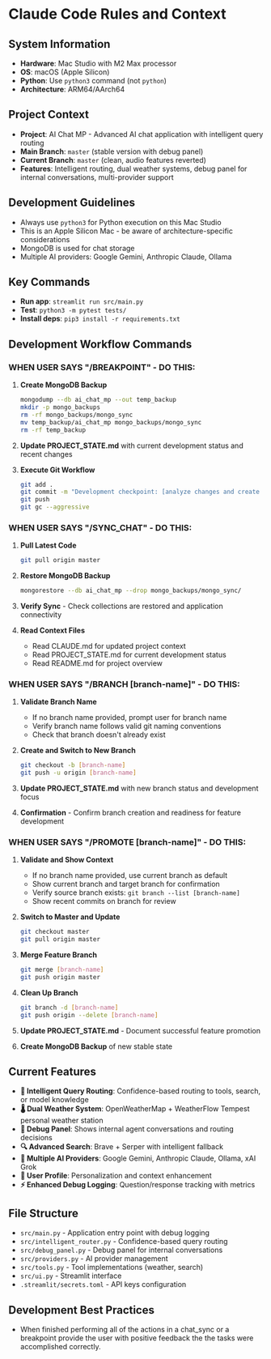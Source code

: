 # Claude Code Rules and Context

## System Information
- **Hardware**: Mac Studio with M2 Max processor
- **OS**: macOS (Apple Silicon)
- **Python**: Use `python3` command (not `python`)
- **Architecture**: ARM64/AArch64

## Project Context
- **Project**: AI Chat MP - Advanced AI chat application with intelligent query routing
- **Main Branch**: `master` (stable version with debug panel)
- **Current Branch**: `master` (clean, audio features reverted)
- **Features**: Intelligent routing, dual weather systems, debug panel for internal conversations, multi-provider support

## Development Guidelines
- Always use `python3` for Python execution on this Mac Studio
- This is an Apple Silicon Mac - be aware of architecture-specific considerations
- MongoDB is used for chat storage
- Multiple AI providers: Google Gemini, Anthropic Claude, Ollama

## Key Commands
- **Run app**: `streamlit run src/main.py`
- **Test**: `python3 -m pytest tests/`
- **Install deps**: `pip3 install -r requirements.txt`

## Development Workflow Commands

### WHEN USER SAYS "/BREAKPOINT" - DO THIS:
1. **Create MongoDB Backup**
   ```bash
   mongodump --db ai_chat_mp --out temp_backup
   mkdir -p mongo_backups
   rm -rf mongo_backups/mongo_sync
   mv temp_backup/ai_chat_mp mongo_backups/mongo_sync
   rm -rf temp_backup
   ```

2. **Update PROJECT_STATE.md** with current development status and recent changes

3. **Execute Git Workflow**
   ```bash
   git add .
   git commit -m "Development checkpoint: [analyze changes and create intelligent summary]"
   git push
   git gc --aggressive
   ```

### WHEN USER SAYS "/SYNC_CHAT" - DO THIS:
1. **Pull Latest Code**
   ```bash
   git pull origin master
   ```

2. **Restore MongoDB Backup**
   ```bash
   mongorestore --db ai_chat_mp --drop mongo_backups/mongo_sync/
   ```

3. **Verify Sync** - Check collections are restored and application connectivity

4. **Read Context Files**
   - Read CLAUDE.md for updated project context
   - Read PROJECT_STATE.md for current development status
   - Read README.md for project overview

### WHEN USER SAYS "/BRANCH [branch-name]" - DO THIS:
1. **Validate Branch Name**
   - If no branch name provided, prompt user for branch name
   - Verify branch name follows valid git naming conventions
   - Check that branch doesn't already exist

2. **Create and Switch to New Branch**
   ```bash
   git checkout -b [branch-name]
   git push -u origin [branch-name]
   ```

3. **Update PROJECT_STATE.md** with new branch status and development focus

4. **Confirmation** - Confirm branch creation and readiness for feature development

### WHEN USER SAYS "/PROMOTE [branch-name]" - DO THIS:
1. **Validate and Show Context**
   - If no branch name provided, use current branch as default
   - Show current branch and target branch for confirmation
   - Verify source branch exists: `git branch --list [branch-name]`
   - Show recent commits on branch for review

2. **Switch to Master and Update**
   ```bash
   git checkout master
   git pull origin master
   ```

3. **Merge Feature Branch**
   ```bash
   git merge [branch-name]
   git push origin master
   ```

4. **Clean Up Branch**
   ```bash
   git branch -d [branch-name]
   git push origin --delete [branch-name]
   ```

5. **Update PROJECT_STATE.md** - Document successful feature promotion

6. **Create MongoDB Backup** of new stable state

## Current Features
- **🧠 Intelligent Query Routing**: Confidence-based routing to tools, search, or model knowledge
- **🌡️ Dual Weather System**: OpenWeatherMap + WeatherFlow Tempest personal weather station
- **🐞 Debug Panel**: Shows internal agent conversations and routing decisions  
- **🔍 Advanced Search**: Brave + Serper with intelligent fallback
- **🤖 Multiple AI Providers**: Google Gemini, Anthropic Claude, Ollama, xAI Grok
- **👤 User Profile**: Personalization and context enhancement
- **⚡ Enhanced Debug Logging**: Question/response tracking with metrics

## File Structure
- `src/main.py` - Application entry point with debug logging
- `src/intelligent_router.py` - Confidence-based query routing
- `src/debug_panel.py` - Debug panel for internal conversations
- `src/providers.py` - AI provider management
- `src/tools.py` - Tool implementations (weather, search)
- `src/ui.py` - Streamlit interface
- `.streamlit/secrets.toml` - API keys configuration

## Development Best Practices
- When finished performing all of the actions in a chat_sync or a breakpoint provide the user with positive feedback the the tasks were accomplished correctly.